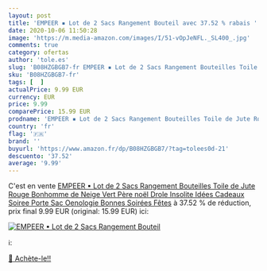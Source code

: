 ```yaml
---
layout: post
title: 'EMPEER ▪ Lot de 2 Sacs Rangement Bouteil avec 37.52 % rabais '
date: 2020-10-06 11:50:28
image: 'https://m.media-amazon.com/images/I/51-vOpJeNFL._SL400_.jpg'
comments: true
category: ofertas
author: 'tole.es'
slug: 'B08HZGBGB7-fr EMPEER ▪ Lot de 2 Sacs Rangement Bouteilles Toile de Jute...'
sku: 'B08HZGBGB7-fr'
tags: [  ]
actualPrice: 9.99 EUR
currency: EUR
price: 9.99
comparePrice: 15.99 EUR
prodname: 'EMPEER ▪ Lot de 2 Sacs Rangement Bouteilles Toile de Jute Rouge Bonhomme de Neige Vert Père noël Drole Insolite Idées Cadeaux Soiree Porte Sac Oenologie Bonnes Soirées Fêtes'
country: 'fr'
flag: '🇫🇷'
brand: ''
buyurl: 'https://www.amazon.fr/dp/B08HZGBGB7/?tag=tolees0d-21'
descuento: '37.52'
average: '9.99'
---
```


C'est en vente [EMPEER ▪ Lot de 2 Sacs Rangement Bouteilles Toile de Jute Rouge Bonhomme de Neige Vert Père noël Drole Insolite Idées Cadeaux Soiree Porte Sac Oenologie Bonnes Soirées Fêtes](https://www.amazon.fr/dp/B08HZGBGB7/?tag=tolees0d-21)  à  37.52 % de réduction, prix final  9.99 EUR (original: 15.99 EUR) ici:

[![EMPEER ▪ Lot de 2 Sacs Rangement Bouteil](https://m.media-amazon.com/images/I/51-vOpJeNFL._SL400_.jpg)](https://www.amazon.fr/dp/B08HZGBGB7/?tag=tolees0d-21)

ℹ️:


[🛒 Achète-le!!](https://www.amazon.fr/dp/B08HZGBGB7/?tag=tolees0d-21)
